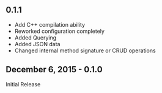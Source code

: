 

## 0.1.1

* Add C++ compilation ability
* Reworked configuration completely
* Added Querying
* Added JSON data
* Changed internal method signature or CRUD operations

## December 6, 2015 - 0.1.0

Initial Release
